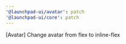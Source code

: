 ```yaml
---
'@launchpad-ui/avatar': patch
'@launchpad-ui/core': patch
---
```


[Avatar] Change avatar from flex to inline-flex
